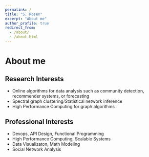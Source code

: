 ```yaml
---
permalink: /
title: "S. Rosen"
excerpt: "About me"
author_profile: true
redirect_from: 
  - /about/
  - /about.html
---
```


About me
======


Research Interests
------
* Online algorithms for data analysis such as community detection, recommender systems, or forecasting
* Spectral graph clustering/Statistical network inference
* High Performance Computing for graph algorithms

Professional Interests
------
* Devops, API Design, Functional Programming
* High Performance Computing, Scalable Systems
* Data Visualizaton, Math Modeling
* Social Network Analysis
